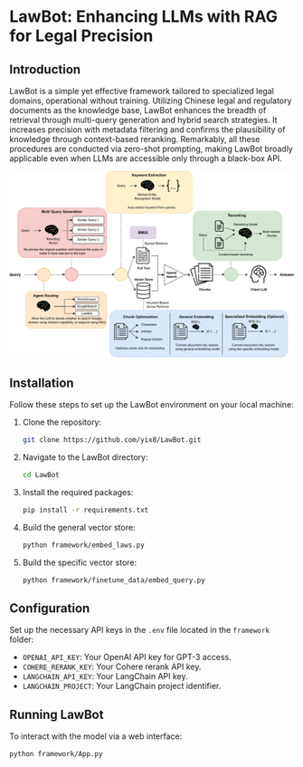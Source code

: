 # LawBot: Enhancing LLMs with RAG for Legal Precision

## Introduction
LawBot is a simple yet effective framework tailored to specialized legal domains, operational without training. Utilizing Chinese legal and regulatory documents as the knowledge base, LawBot enhances the breadth of retrieval through multi-query generation and hybrid search strategies. It increases precision with metadata filtering and confirms the plausibility of knowledge through context-based reranking. Remarkably, all these procedures are conducted via zero-shot prompting, making LawBot broadly applicable even when LLMs are accessible only through a black-box API.

![LawBot Pipeline](./imgs/pipeline.png)  <!-- Ensure this is a link to an image file, not a PDF -->

## Installation

Follow these steps to set up the LawBot environment on your local machine:

1. Clone the repository:
   ```bash
   git clone https://github.com/yix8/LawBot.git
   ```
2. Navigate to the LawBot directory:
   ```bash
   cd LawBot
   ```
3. Install the required packages:
   ```bash
   pip install -r requirements.txt
   ```
4. Build the general vector store:
   ```bash
   python framework/embed_laws.py
   ```
5. Build the specific vector store:
   ```bash
   python framework/finetune_data/embed_query.py
   ```

## Configuration

Set up the necessary API keys in the `.env` file located in the `framework` folder:

- `OPENAI_API_KEY`: Your OpenAI API key for GPT-3 access.
- `COHERE_RERANK_KEY`: Your Cohere rerank API key.
- `LANGCHAIN_API_KEY`: Your LangChain API key.
- `LANGCHAIN_PROJECT`: Your LangChain project identifier.

## Running LawBot
To interact with the model via a web interface:
   ```bash
   python framework/App.py
   ```

